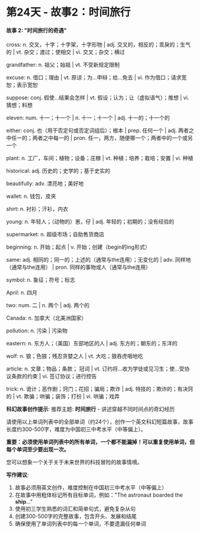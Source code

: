 # 第24天 - 故事2：时间旅行

#### 故事 2: "时间旅行的奇遇"

cross: n. 交叉，十字；十字架，十字形物 | adj. 交叉的，相反的；乖戾的；生气的 | vt. 杂交；渡过；使相交 | vi. 交叉；杂交；横过

grandfather: n. 祖父；始祖 | vt. 不受新规定限制

excuse: n. 借口；理由 | vt. 原谅；为…申辩；给…免去 | vi. 作为借口；请求宽恕；表示宽恕

suppose: conj. 假使…结果会怎样 | vt. 假设；认为；让（虚拟语气）；推想 | vi. 猜想；料想

eleven: num. 十一；十一个 | n. 十一；十一个 | adj. 十一的；十一个的

either: conj. 也（用于否定句或否定词组后）；根本 | prep. 任何一个 | adj. 两者之中任一的；两者之中每一的 | pron. 任一，两方，随便哪一个；两者中的一个或另一个

plant: n. 工厂，车间；植物；设备；庄稼 | vt. 种植；培养；栽培；安置 | vi. 种植

historical: adj. 历史的；史学的；基于史实的

beautifully: adv. 漂亮地；美好地

wallet: n. 钱包，皮夹

shirt: n. 衬衫；汗衫，内衣

young: n. 年轻人；（动物的）崽，仔 | adj. 年轻的；初期的；没有经验的

supermarket: n. 超级市场；自助售货商店

beginning: n. 开始；起点 | v. 开始；创建（begin的ing形式）

same: adj. 相同的；同一的；上述的（通常与the连用）；无变化的 | adv. 同样地（通常与the连用） | pron. 同样的事物或人（通常与the连用）

symbol: n. 象征；符号；标志

April: n. 四月

two: num. 二 | n. 两个 | adj. 两个的

Canada: n. 加拿大（北美洲国家）

pollution: n. 污染 | 污染物

eastern: n. 东方人；（美国）东部地区的人 | adj. 东方的；朝东的；东洋的

wolf: n. 狼；色狼；残忍贪婪之人 | vt. 大吃；狼吞虎咽地吃

article: n. 文章；物品；条款； 冠词 | vt. 订约将…收为学徒或见习生；使…受协议条款的约束 | vi. 签订协议；进行控告

trick: n. 诡计；恶作剧；窍门；花招；骗局；欺诈 | adj. 特技的；欺诈的；有决窍的 | vt. 欺骗；哄骗；装饰；打扮 | vi. 哄骗；戏弄

**科幻故事创作提示**:
推荐主题: **时间旅行** - 讲述穿越不同时间点的奇幻经历

请使用以上单词列表中的全部单词（约24个），创作一个英文科幻短篇故事，故事长度约300-500字，难度为中国初三中考水平（中等偏上）。

**重要：必须使用单词列表中的所有单词，一个都不能漏掉！可以重复使用单词，但每个单词至少要出现一次。**

您可以想象一个关于关于未来世界的科技冒险的故事情境。

**写作建议**: 
1. 故事必须用英文创作，难度控制在中国初三中考水平（中等偏上）
2. 在故事中用粗体标记所有目标单词，例如："The astronaut boarded the **ship**..."
3. 使用初三学生熟悉的词汇和简单句式，避免复杂从句
4. 创建300-500字的完整故事，包含开头、发展和结尾
5. 确保使用了单词列表中的每一个单词，不要遗漏任何单词
